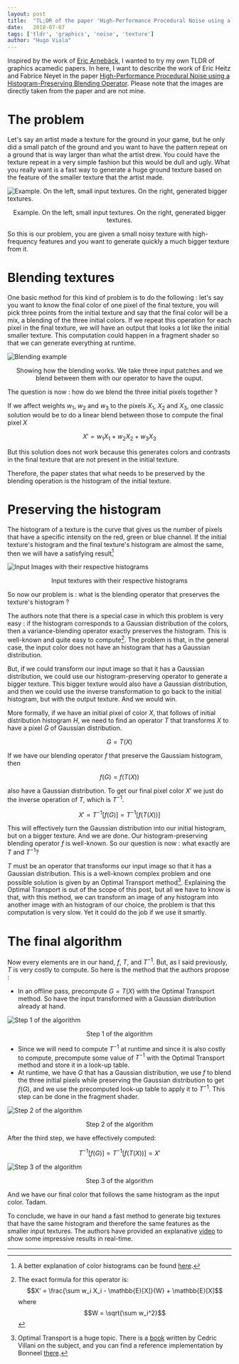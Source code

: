 ```yaml
---
layout: post
title:  "TL;DR of the paper 'High-Performance Procedural Noise using a Histogram-Preserving Blending Operator'"
date:   2018-07-07
tags: ['tldr', 'graphics', 'noise', 'texture']
author: "Hugo Viala"
---
```


Inspired by the work of [Eric Arnebäck](https://twitter.com/erkaman2), I wanted to try my own TLDR of graphics acamedic papers. In here, I want to describe the work of Eric Heitz and Fabrice Neyet in the paper [High-Performance Procedural Noise using a Histogram-Preserving Blending Operator](https://hal.inria.fr/hal-01824773/document). Please note that the images are directly taken from the paper and are not mine.

# The problem

Let's say an artist made a texture for the ground in your game, but he only did a small patch of the ground and you want to have the pattern repeat on a ground that is way larger than what the artist drew. You could have the texture repeat in a very simple fashion but this would be dull and ugly. What you really want is a fast way to generate a huge ground texture based on the feature of the smaller texture that the artist made.

![Example. On the left, small input textures. On the right, generated bigger textures.](/images/histogram_article/hist_example.png)
<center>Example. On the left, small input textures. On the right, generated bigger textures.</center>

So this is our problem, you are given a small noisy texture with high-frequency features and you want to generate quickly a much bigger texture from it.

# Blending textures

One basic method for this kind of problem is to do the following : let's say you want to know the final color of one pixel of the final texture, you will pick three points from the initial texture and say that the final color will be a mix, a blending of the three initial colors. If we repeat this operation for each pixel in the final texture, we will have an output that looks a lot like the initial smaller texture. This computation could happen in a fragment shader so that we can generate everything at runtime.

![Blending example](/images/histogram_article/hist_blending.png)
<center>Showing how the blending works. We take three input patches and we blend between them with our operator to have the ouput.</center>

The question is now : how do we blend the three initial pixels together ?

If we affect weights $w_1$, $w_2$ and $w_3$ to the pixels $X_1$, $X_2$ and $X_3$, one classic solution would be to do a linear blend between those to compute the final pixel $X$

$$ X' = w_1 X_1 + w_2 X_2 + w_3 X_3 $$

But this solution does not work because this generates colors and contrasts in the final texture that are not present in the initial texture.

Therefore, the paper states that what needs to be preserved by the blending operation is the histogram of the initial texture.

# Preserving the histogram

The histogram of a texture is the curve that gives us the number of pixels that have a specific intensity on the red, green or blue channel. If the initial texture's histogram and the final texture's histogram are almost the same, then we will have a satisfying result[^1]

![Input Images with their respective histograms](/images/histogram_article/hist_hist.png)
<center>Input textures with their respective histograms</center>

So now our problem is : what is the blending operator that preserves the texture's histogram ?

The authors note that there is a special case in which this problem is very easy : if the histogram corresponds to a Gaussian distribution of the colors, then a variance-blending operator exactly preserves the histogram. This is well-known and quite easy to compute[^2]. The problem is that, in the general case, the input color does not have an histogram that has a Gaussian distribution.

But, if we could transform our input image so that it has a Gaussian distribution, we could use our histogram-preserving operator to generate a bigger texture. This bigger texture would also have a Gaussian distribution, and then we could use the inverse transformation to go back to the initial histogram, but with the output texture. And we would win.

More formally, if we have an initial pixel of color $X$, that follows of initial distribution histogram $H$, we need to find an operator $T$ that transforms $X$ to have a pixel $G$ of Gaussian distribution.

$$ G = T(X)$$

If we have our blending operator $f$ that preserve the Gaussiam histogram, then 

$$ f(G) = f(T(X))$$

also have a Gaussian distribution. To get our final pixel color $X'$ we just do the inverse operation of $T$, which is $T^{-1}$.

$$ X' = T^{-1}[f(G)] = T^{-1}[f(T(X))]$$

This will effectively turn the Gaussian distribution into our initial histogram, but on a bigger texture. And we are done. Our histogram-preserving blending operator $f$ is well-known. So our question is now : what exactly are $T$ and $T^{-1}$?

$T$ must be an operator that transforms our input image so that it has a Gaussian distribution. This is a well-known complex problem and one possible solution is given by an Optimal Transport method[^3]. Explaining the Optimal Transport is out of the scope of this post, but all we have to know is that, with this method, we can transform an image of any histogram into another image with an histogram of our choice, the problem is that this computation is very slow. Yet it could do the job if we use it smartly.

# The final algorithm

Now every elements are in our hand, $f$, $T$, and $T^{-1}$. But, as I said previously, $T$ is very costly to compute. So here is the method that the authors propose :

* In an offline pass, precompute $G = T(X)$ with the Optimal Transport method. So have the input transformed with a Gaussian distribution already at hand.

![Step 1 of the algorithm](/images/histogram_article/hist_step1.png)
<center>Step 1 of the algorithm</center>

* Since we will need to compute $T^{-1}$ at runtime and since it is also costly to compute, precompute some value of $T^{-1}$ with the Optimal Transport method and store it in a look-up table.
* At runtime, we have $G$ that has a Gaussian distribution, we use $f$ to blend the three initial pixels while preserving the Gaussian distribution to get $f(G)$, and we use the precomputed look-up table to apply it to $T^{-1}$. This step can be done in the fragment shader.

![Step 2 of the algorithm](/images/histogram_article/hist_step2.png)
<center>Step 2 of the algorithm</center>


After the third step, we have effectively computed: 

$$T^{-1}[f(G)] = T^{-1}[f(T(X))] = X'$$

![Step 3 of the algorithm](/images/histogram_article/hist_step3.png)
<center>Step 3 of the algorithm</center>

And we have our final color that follows the same histogram as the input color. Tadam.

To conclude, we have in our hand a fast method to generate big textures that have the same histogram and therefore the same features as the smaller input textures. The authors have provided an explanative [video](https://drive.google.com/file/d/1YS8RHNcYff7ReroiBbeXHZ79L0_KrSK6/view) to show some impressive results in real-time.

---

[^1]: A better explanation of color histograms can be found [here](https://thecoffeelicious.com/a-photographers-guide-to-color-histogram-e31a5d92efb2).
[^2]: The exact formula for this operator is: $$X' = \frac{\sum w_i X_i - \mathbb{E}[X]}{W} + \mathbb{E}[X]$$ where $$W = \sqrt{\sum w_i^2}$$
[^3]: Optimal Transport is a huge topic. There is a [book](http://cedricvillani.org/wp-content/uploads/2012/08/preprint-1.pdf) written by Cedric Villani on the subject, and you can find a reference implementation by Bonneel [there](https://perso.liris.cnrs.fr/nicolas.bonneel/FastTransport/).
